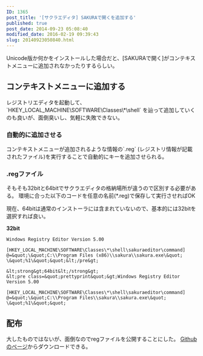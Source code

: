 ```yaml
---
ID: 1365
post_title: '[サクラエディタ] SAKURAで開くを追加する'
published: true
post_date: 2014-09-23 05:08:40
modified_date: 2016-02-19 09:39:43
slug: 20140923050840.html
---
```

Unicode版か何かをインストールした場合だと、[SAKURAで開く]がコンテキストメニューに追加されなかったりするらしい。
<!--more-->
<h2>コンテキストメニューに追加する</h2>
レジストリエディタを起動して、`HKEY_LOCAL_MACHINE\SOFTWARE\Classes\*\shell` を辿って追加していくのも良いが、面倒臭いし、気軽に失敗できない。

<h3>自動的に追加させる</h3>
コンテキストメニューが追加されるような情報の`.reg` (レジストリ情報が記載されたファイル)を実行することで自動的にキーを追加させられる。

<h3>.regファイル</h3>
そもそも32bitと64bitでサクラエディタの格納場所が違うので区別する必要がある。
環境に合った以下のコードを任意の名前(*.reg)で保存して実行させればOK

現在、64bitは通常のインストーラには含まれていないので、基本的には32bitを選択すれば良い。

<strong>32bit</strong>
```
Windows Registry Editor Version 5.00

[HKEY_LOCAL_MACHINE\SOFTWARE\Classes\*\shell\sakuraeditor\command]
@=&quot;\&quot;C:\\Program Files (x86)\\sakura\\sakura.exe\&quot; \&quot;%1\&quot;&quot;&lt;/pre&gt;

&lt;strong&gt;64bit&lt;/strong&gt;
&lt;pre class=&quot;prettyprint&quot;&gt;Windows Registry Editor Version 5.00

[HKEY_LOCAL_MACHINE\SOFTWARE\Classes\*\shell\sakuraeditor\command]
@=&quot;\&quot;C:\\Program Files\\sakura\\sakura.exe\&quot; \&quot;%1\&quot;&quot;
```

<h2>配布</h2>
大したものではないが、面倒なのでregファイルを公開することにした。
<a href="https://github.com/hiro0218/register-files/tree/master/oepn-with-sakura">Githubのページ</a>からダウンロードできる。